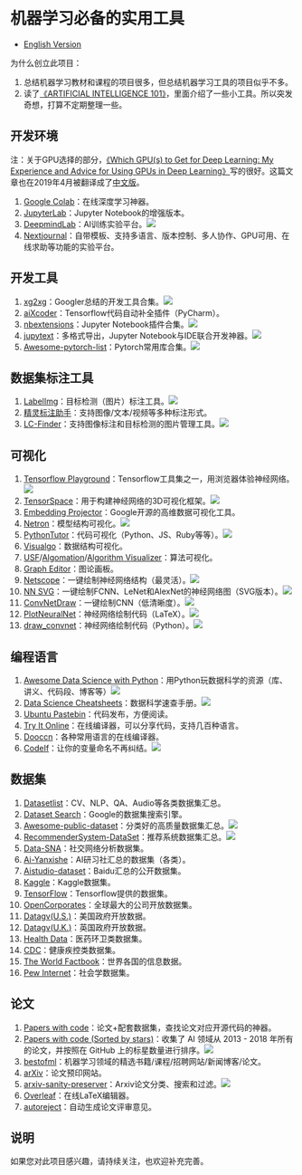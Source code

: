 # 机器学习必备的实用工具
- [English Version](https://github.com/J-cabin/Awesome-ML-Tools)

为什么创立此项目：

1. 总结机器学习教材和课程的项目很多，但总结机器学习工具的项目似乎不多。
2. 读了[《ARTIFICIAL INTELLIGENCE 101》](http://www.montreal.ai/ai4all.pdf)，里面介绍了一些小工具。所以突发奇想，打算不定期整理一些。

## 开发环境

注：关于GPU选择的部分，[《Which GPU(s) to Get for Deep Learning: My Experience and Advice for Using GPUs in Deep Learning》](http://timdettmers.com/2019/04/03/which-gpu-for-deep-learning/)写的很好。这篇文章也在2019年4月被翻译成了[中文版](http://blog.itpub.net/31562039/viewspace-2641060/)。

1. [Google Colab](https://colab.research.google.com/notebooks/welcome.ipynb)：在线深度学习神器。
2. [JupyterLab](https://blog.jupyter.org/jupyterlab-is-ready-for-users-5a6f039b8906)：Jupyter Notebook的增强版本。
3. [DeepmindLab](https://github.com/deepmind/lab)：AI训练实验平台。![](https://img.shields.io/github/stars/deepmind/lab.svg)
4. [Nextjournal](https://nextjournal.com/)：自带模板、支持多语言、版本控制、多人协作、GPU可用、在线求助等功能的实验平台。

## 开发工具

1. [xg2xg](https://github.com/jhuangtw-dev/xg2xg)：Googler总结的开发工具合集。![](https://img.shields.io/github/stars/jhuangtw-dev/xg2xg.svg)
2. [aiXcoder](https://www.aixcoder.com/#/)：Tensorflow代码自动补全插件（PyCharm）。
3. [nbextensions](https://github.com/ipython-contrib/jupyter_contrib_nbextensions)：Jupyter Notebook插件合集。![](https://img.shields.io/github/stars/ipython-contrib/jupyter_contrib_nbextensions.svg)
4. [jupytext](https://github.com/mwouts/jupytext)：多格式导出，Jupyter Notebook与IDE联合开发神器。![](https://img.shields.io/github/stars/mwouts/jupytext.svg)
5. [Awesome-pytorch-list](https://github.com/bharathgs/Awesome-pytorch-list)：Pytorch常用库合集。![](https://img.shields.io/github/stars/bharathgs/Awesome-pytorch-list.svg)

## 数据集标注工具

1. [LabelImg](https://github.com/tzutalin/labelImg)：目标检测（图片）标注工具。![](https://img.shields.io/github/stars/tzutalin/labelImg.svg)
2. [精灵标注助手](http://www.jinglingbiaozhu.com/)：支持图像/文本/视频等多种标注形式。
3. [LC-Finder](https://github.com/lc-soft/LC-Finder)：支持图像标注和目标检测的图片管理工具。![](https://img.shields.io/github/stars/lc-soft/LC-Finder.svg)

## 可视化

1. [Tensorflow Playground](http://playground.tensorflow.org/)：Tensorflow工具集之一，用浏览器体验神经网络。![](https://img.shields.io/github/stars/tensorflow/playground.svg)
2. [TensorSpace](https://tensorspace.org/)：用于构建神经网络的3D可视化框架。![](https://img.shields.io/github/stars/tensorspace-team/tensorspace.svg)
3. [Embedding Projector](http://projector.tensorflow.org/)：Google开源的高维数据可视化工具。
4. [Netron](https://github.com/lutzroeder/netron)：模型结构可视化。![](https://img.shields.io/github/stars/lutzroeder/netron.svg)
5. [PythonTutor](http://www.pythontutor.com/)：代码可视化（Python、JS、Ruby等等）。![](https://img.shields.io/github/stars/pgbovine/OnlinePythonTutor.svg)
6. [Visualgo](https://visualgo.net/zh)：数据结构可视化。
7. [USF](https://www.cs.usfca.edu/~galles/visualization/)/[Algomation](http://www.algomation.com/)/[Algorithm Visualizer](https://algorithm-visualizer.org/)：算法可视化。
8. [Graph Editor](https://csacademy.com/app/graph_editor/)：图论画板。
9. [Netscope](https://github.com/ethereon/netscope)：一键绘制神经网络结构（最灵活）。![](https://img.shields.io/github/stars/ethereon/netscope.svg)
10. [NN SVG](https://alexlenail.me/NN-SVG/index.html)：一键绘制FCNN、LeNet和AlexNet的神经网络图（SVG版本）。![](https://img.shields.io/github/stars/zfrenchee/NN-SVG.svg)
11. [ConvNetDraw](https://cbovar.github.io/ConvNetDraw/)：一键绘制CNN（低清晰度）。![](https://img.shields.io/github/stars/cbovar/ConvNetDraw.svg)
12. [PlotNeuralNet](https://github.com/HarisIqbal88/PlotNeuralNet)：神经网络绘制代码（LaTeX）。![](https://img.shields.io/github/stars/HarisIqbal88/PlotNeuralNet.svg)
13. [draw_convnet](https://github.com/gwding/draw_convnet)：神经网络绘制代码（Python）。![](https://img.shields.io/github/stars/gwding/draw_convnet.svg)

## 编程语言

1. [Awesome Data Science with Python](https://github.com/r0f1/datascience)：用Python玩数据科学的资源（库、讲义、代码段、博客等）![](https://img.shields.io/github/stars/r0f1/datascience.svg)
2. [Data Science Cheatsheets](https://github.com/FavioVazquez/ds-cheatsheets)：数据科学速查手册。![](https://img.shields.io/github/stars/FavioVazquez/ds-cheatsheets.svg)
3. [Ubuntu Pastebin](https://paste.ubuntu.com/)：代码发布，方便阅读。
4. [Try It Online](https://tio.run/#)：在线编译器，可以分享代码，支持几百种语言。
5. [Dooccn](http://www.dooccn.com)：各种常用语言的在线编译器。
6. [CodeIf](https://unbug.github.io/codelf/)：让你的变量命名不再纠结。![](https://img.shields.io/github/stars/unbug/codelf.svg)

## 数据集

1. [Datasetlist](https://www.datasetlist.com/)：CV、NLP、QA、Audio等各类数据集汇总。
2. [Dataset Search](https://toolbox.google.com/datasetsearch)：Google的数据集搜索引擎。
3. [Awesome-public-dataset](https://github.com/awesomedata/awesome-public-datasets)：分类好的高质量数据集汇总。![](https://img.shields.io/github/stars/awesomedata/awesome-public-datasets.svg)
4. [RecommenderSystem-DataSet](https://github.com/daicoolb/RecommenderSystem-DataSet)：推荐系统数据集汇总。![](https://img.shields.io/github/stars/daicoolb/RecommenderSystem-DataSet.svg)
5. [Data-SNA](https://www.aminer.cn/data-sna)：社交网络分析数据集。
6. [Ai-Yanxishe](https://ai.yanxishe.com/page/dataSet)：AI研习社汇总的数据集（各类）。
7. [Aistudio-dataset](https://aistudio.baidu.com/aistudio/#/datasetOverview)：Baidu汇总的公开数据集。
8. [Kaggle](https://www.kaggle.com/datasets)：Kaggle数据集。
9. [TensorFlow](https://www.tensorflow.org/resources/models-datasets)：Tensorflow提供的数据集。
10. [OpenCorporates](https://opencorporates.com/)：全球最大的公司开放数据集。
11. [Datagv(U.S.)](https://www.data.gov/)：美国政府开放数据。
12. [Datagv(U.K.)](https://data.gov.uk/)：英国政府开放数据。
13. [Health Data](https://healthdata.gov/)：医药环卫类数据集。
14. [CDC](https://www.cdc.gov/datastatistics/index.html)：健康疾控类数据集。
15. [The World Factbook](https://www.cia.gov/library/publications/the-world-factbook/)：世界各国的信息数据。
16. [Pew Internet](https://www.pewinternet.org/datasets/?_fsi=BqJ6lil5)：社会学数据集。

## 论文

1. [Papers with code](https://paperswithcode.com/)：论文+配套数据集，查找论文对应开源代码的神器。
2. [Papers with code (Sorted by stars)](https://github.com/zziz/pwc)：收集了 AI 领域从 2013 - 2018 年所有的论文，并按照在 GitHub 上的标星数量进行排序。![](https://img.shields.io/github/stars/zziz/pwc.svg)
3. [bestofml](https://bestofml.com/)：机器学习领域的精选书籍/课程/招聘网站/新闻博客/论文。
4. [arXiv](https://arxiv.org/list/stat.ML/recent?ref=bestofml.com)：论文预印网站。
5. [arxiv-sanity-preserver](http://www.arxiv-sanity.com/)：Arxiv论文分类、搜索和过滤。![](https://img.shields.io/github/stars/karpathy/arxiv-sanity-preserver.svg)
6. [Overleaf](https://www.overleaf.com/)：在线LaTeX编辑器。
7. [autoreject](https://autoreject.org/)：自动生成论文评审意见。

## 说明

如果您对此项目感兴趣，请持续关注，也欢迎补充完善。

